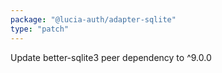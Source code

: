 ```yaml
---
package: "@lucia-auth/adapter-sqlite"
type: "patch"
---
```


Update better-sqlite3 peer dependency to ^9.0.0
